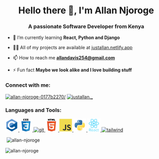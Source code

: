 <h1 align="center">Hello there 👋, I'm Allan Njoroge</h1>
<h3 align="center">A passionate Software Developer from Kenya</h3>

- 🌱 I’m currently learning **React, Python and Django**

- 👨‍💻 All of my projects are available at [justallan.netlify.app](https://justallan.netlify.app)

- 📫 How to reach me **allandavis254@gmail.com**

- ⚡ Fun fact **Maybe we look alike and I love building stuff**

<h3 align="left">Connect with me:</h3>
<p align="left">
<a href="https://linkedin.com/in/allan-njoroge-0177b2270/" target="blank"><img align="center" src="https://raw.githubusercontent.com/rahuldkjain/github-profile-readme-generator/master/src/images/icons/Social/linked-in-alt.svg" alt="allan-njoroge-0177b2270/" height="30" width="40" /></a>
<a href="https://instagram.com/justallan._" target="blank"><img align="center" src="https://raw.githubusercontent.com/rahuldkjain/github-profile-readme-generator/master/src/images/icons/Social/instagram.svg" alt="justallan._" height="30" width="40" /></a>
</p>

<h3 align="left">Languages and Tools:</h3>
<p align="left"> <a href="https://www.cprogramming.com/" target="_blank" rel="noreferrer"> <img src="https://raw.githubusercontent.com/devicons/devicon/master/icons/c/c-original.svg" alt="c" width="40" height="40"/> </a> <a href="https://www.w3schools.com/css/" target="_blank" rel="noreferrer"> <img src="https://raw.githubusercontent.com/devicons/devicon/master/icons/css3/css3-original-wordmark.svg" alt="css3" width="40" height="40"/> </a> <a href="https://git-scm.com/" target="_blank" rel="noreferrer"> <img src="https://www.vectorlogo.zone/logos/git-scm/git-scm-icon.svg" alt="git" width="40" height="40"/> </a> <a href="https://www.w3.org/html/" target="_blank" rel="noreferrer"> <img src="https://raw.githubusercontent.com/devicons/devicon/master/icons/html5/html5-original-wordmark.svg" alt="html5" width="40" height="40"/> </a> <a href="https://developer.mozilla.org/en-US/docs/Web/JavaScript" target="_blank" rel="noreferrer"> <img src="https://raw.githubusercontent.com/devicons/devicon/master/icons/javascript/javascript-original.svg" alt="javascript" width="40" height="40"/> </a> <a href="https://www.python.org" target="_blank" rel="noreferrer"> <img src="https://raw.githubusercontent.com/devicons/devicon/master/icons/python/python-original.svg" alt="python" width="40" height="40"/> </a> <a href="https://reactjs.org/" target="_blank" rel="noreferrer"> <img src="https://raw.githubusercontent.com/devicons/devicon/master/icons/react/react-original-wordmark.svg" alt="react" width="40" height="40"/> </a> <a href="https://tailwindcss.com/" target="_blank" rel="noreferrer"> <img src="https://www.vectorlogo.zone/logos/tailwindcss/tailwindcss-icon.svg" alt="tailwind" width="40" height="40"/> </a> </p>

<!--<p><img align="left" src="https://github-readme-stats.vercel.app/api/top-langs?username=allan-njoroge&show_icons=true&locale=en&layout=compact" alt="allan-njoroge" /></p>-->

<p>&nbsp;<img align="center" src="https://github-readme-stats.vercel.app/api?username=allan-njoroge&show_icons=true&locale=en" alt="allan-njoroge" /></p>

<p><img align="center" src="https://github-readme-streak-stats.herokuapp.com/?user=allan-njoroge&" alt="allan-njoroge" /></p>
